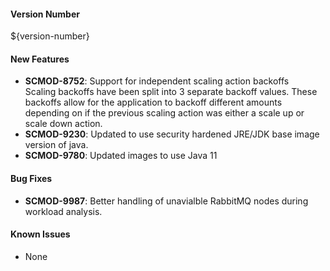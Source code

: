 #### Version Number
${version-number}

#### New Features  
- **SCMOD-8752**: Support for independent scaling action backoffs  
Scaling backoffs have been split into 3 separate backoff values. These backoffs allow for the application to backoff different amounts depending on if the previous scaling action was either a scale up or scale down action.
- **SCMOD-9230**: Updated to use security hardened JRE/JDK base image version of java.
- **SCMOD-9780**: Updated images to use Java 11

#### Bug Fixes
- **SCMOD-9987**: Better handling of unavialble RabbitMQ nodes during workload analysis.

#### Known Issues
- None
